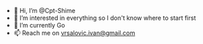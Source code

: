- 👋 Hi, I’m @Cpt-Shime
- 👀 I’m interested in  everything so I don't know where to start first
- 🌱 I’m currently Go
- 📫 Reach me on vrsalovic.ivan@gmail.com

<!---
Cpt-Shime/Cpt-Shime is a ✨ special ✨ repository because its `README.md` (this file) appears on your GitHub profile.
You can click the Preview link to take a look at your changes.
--->
